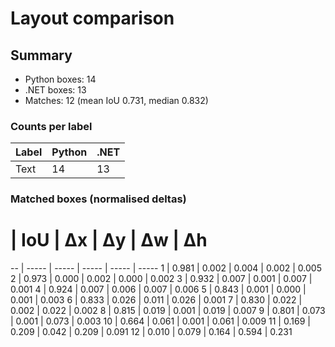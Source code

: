 # Layout comparison

## Summary

- Python boxes: 14
- .NET boxes: 13
- Matches: 12 (mean IoU 0.731, median 0.832)

### Counts per label

Label | Python | .NET
----- | ------ | ----
Text  | 14     | 13  

### Matched boxes (normalised deltas)

#  | IoU   | Δx    | Δy    | Δw    | Δh   
-- | ----- | ----- | ----- | ----- | -----
1  | 0.981 | 0.002 | 0.004 | 0.002 | 0.005
2  | 0.973 | 0.000 | 0.002 | 0.000 | 0.002
3  | 0.932 | 0.007 | 0.001 | 0.007 | 0.001
4  | 0.924 | 0.007 | 0.006 | 0.007 | 0.006
5  | 0.843 | 0.001 | 0.000 | 0.001 | 0.003
6  | 0.833 | 0.026 | 0.011 | 0.026 | 0.001
7  | 0.830 | 0.022 | 0.002 | 0.022 | 0.002
8  | 0.815 | 0.019 | 0.001 | 0.019 | 0.007
9  | 0.801 | 0.073 | 0.001 | 0.073 | 0.003
10 | 0.664 | 0.061 | 0.001 | 0.061 | 0.009
11 | 0.169 | 0.209 | 0.042 | 0.209 | 0.091
12 | 0.010 | 0.079 | 0.164 | 0.594 | 0.231

